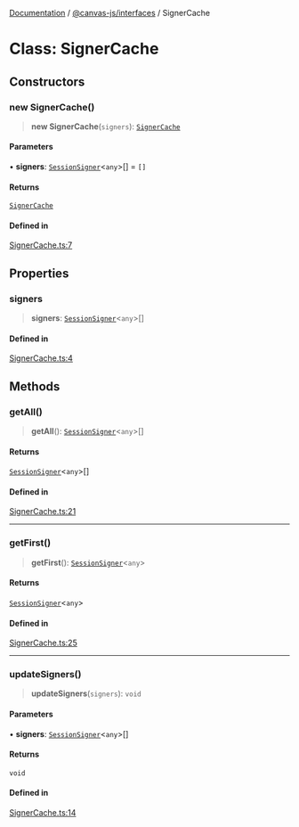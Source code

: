 [Documentation](../../../packages.md) / [@canvas-js/interfaces](../index.md) / SignerCache

# Class: SignerCache

## Constructors

### new SignerCache()

> **new SignerCache**(`signers`): [`SignerCache`](SignerCache.md)

#### Parameters

• **signers**: [`SessionSigner`](../interfaces/SessionSigner.md)\<`any`\>[] = `[]`

#### Returns

[`SignerCache`](SignerCache.md)

#### Defined in

[SignerCache.ts:7](https://github.com/canvasxyz/canvas/blob/62d177fb446565afa753f83091e84331fbd47245/packages/interfaces/src/SignerCache.ts#L7)

## Properties

### signers

> **signers**: [`SessionSigner`](../interfaces/SessionSigner.md)\<`any`\>[]

#### Defined in

[SignerCache.ts:4](https://github.com/canvasxyz/canvas/blob/62d177fb446565afa753f83091e84331fbd47245/packages/interfaces/src/SignerCache.ts#L4)

## Methods

### getAll()

> **getAll**(): [`SessionSigner`](../interfaces/SessionSigner.md)\<`any`\>[]

#### Returns

[`SessionSigner`](../interfaces/SessionSigner.md)\<`any`\>[]

#### Defined in

[SignerCache.ts:21](https://github.com/canvasxyz/canvas/blob/62d177fb446565afa753f83091e84331fbd47245/packages/interfaces/src/SignerCache.ts#L21)

***

### getFirst()

> **getFirst**(): [`SessionSigner`](../interfaces/SessionSigner.md)\<`any`\>

#### Returns

[`SessionSigner`](../interfaces/SessionSigner.md)\<`any`\>

#### Defined in

[SignerCache.ts:25](https://github.com/canvasxyz/canvas/blob/62d177fb446565afa753f83091e84331fbd47245/packages/interfaces/src/SignerCache.ts#L25)

***

### updateSigners()

> **updateSigners**(`signers`): `void`

#### Parameters

• **signers**: [`SessionSigner`](../interfaces/SessionSigner.md)\<`any`\>[]

#### Returns

`void`

#### Defined in

[SignerCache.ts:14](https://github.com/canvasxyz/canvas/blob/62d177fb446565afa753f83091e84331fbd47245/packages/interfaces/src/SignerCache.ts#L14)
